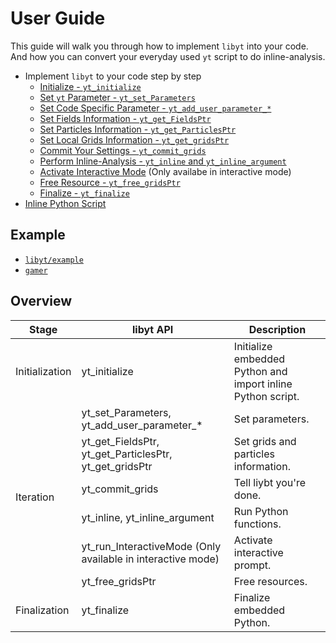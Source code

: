 # User Guide
This guide will walk you through how to implement `libyt` into your code. And how you can convert your everyday used `yt` script to do inline-analysis. 

- Implement `libyt` to your code step by step
  - [Initialize - `yt_initialize`](./Initialize.md#initialize)
  - [Set `yt` Parameter - `yt_set_Parameters`](./SetYTParameter.md#set-yt-parameter)
  - [Set Code Specific Parameter - `yt_add_user_parameter_*`](./SetCodeSpecificParameter.md#set-code-specific-parameter)
  - [Set Fields Information - `yt_get_FieldsPtr`](./SetFieldsInformation.md#set-fields-information)
  - [Set Particles Information - `yt_get_ParticlesPtr`](./SetParticlesInformation.md#set-particles-information)
  - [Set Local Grids Information - `yt_get_gridsPtr`](./SetLocalGridsInformation.md#set-local-grids-information)
  - [Commit Your Settings - `yt_commit_grids`](./CommitYourSettings.md#commit-your-settings)
  - [Perform Inline-Analysis - `yt_inline` and `yt_inline_argument`](./PerformInlineAnalysis.md#perform-inline-analysis)
  - [Activate Interactive Mode](./ActivateInteractiveMode.md#activate-interactive-mode) (Only availabe in interactive mode)
  - [Free Resource - `yt_free_gridsPtr`](./FreeResource.md#free-resource)
  - [Finalize - `yt_finalize`](./Finalize.md#finalize)
- [Inline Python Script](./InlinePythonScript.md#inline-python-script)

## Example
- [`libyt/example`](../example/example.cpp)
- [`gamer`](https://github.com/gamer-project/gamer/tree/master/src/YT)

## Overview
<table>
  <thead>
    <tr>
      <th>Stage</th>
      <th>libyt API</th>
      <th>Description</th>
    </tr>
  </thead>
  <tbody>
    <tr>
      <td rowspan=1>Initialization</td>
      <td>yt_initialize</td>
      <td>Initialize embedded Python and import inline Python script.</td>
    </tr>
    <tr>
      <td rowspan=6>Iteration</td>
      <td>yt_set_Parameters, yt_add_user_parameter_*</td>
      <td>Set parameters.</td>
    </tr>
    <tr>
      <td>yt_get_FieldsPtr, yt_get_ParticlesPtr, yt_get_gridsPtr</td>
      <td>Set grids and particles information.</td>
    </tr>
    <tr>
      <td>yt_commit_grids</td>
      <td>Tell liybt you're done.</td>
    </tr>
    <tr>
      <td>yt_inline, yt_inline_argument</td>
      <td>Run Python functions.</td>
    </tr>
    <tr>
      <td>yt_run_InteractiveMode (Only available in interactive mode)</td>
      <td>Activate interactive prompt.</td>
    </tr>
    <tr>
      <td>yt_free_gridsPtr</td>
      <td>Free resources.</td>
    </tr>
    <tr>
      <td rowspan=1>Finalization</td>
      <td>yt_finalize</td>
      <td>Finalize embedded Python.</td>
    </tr>
  </tbody>
</table>
